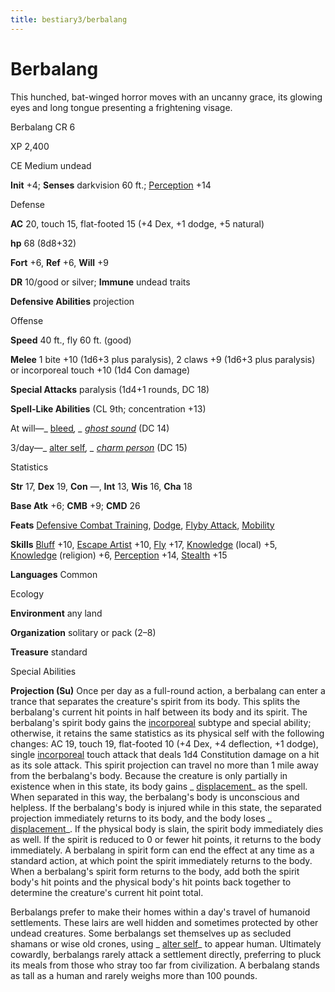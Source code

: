 ```yaml
---
title: bestiary3/berbalang
---
```

# Berbalang

This hunched, bat-winged horror moves with an uncanny grace, its glowing eyes and long tongue presenting a frightening visage.

Berbalang CR 6

XP 2,400

CE Medium undead

**Init** +4; **Senses** darkvision 60 ft.; [Perception](skills/perception#_perception) +14

Defense

**AC** 20, touch 15, flat-footed 15 (+4 Dex, +1 dodge, +5 natural)

**hp** 68 (8d8+32)

**Fort** +6, **Ref** +6, **Will** +9

**DR** 10/good or silver; **Immune** undead traits

**Defensive Abilities** projection

Offense

**Speed** 40 ft., fly 60 ft. (good)

**Melee** 1 bite +10 (1d6+3 plus paralysis), 2 claws +9 (1d6+3 plus paralysis) or incorporeal touch +10 (1d4 Con damage)

**Special Attacks** paralysis (1d4+1 rounds, DC 18)

**Spell-Like Abilities** (CL 9th; concentration +13)

At will—_ [bleed](spells/bleed#_bleed)_, _ [ghost sound](spells/ghostSound#_ghost-sound)_ (DC 14)

3/day—_ [alter self](spells/alterSelf#_alter-self)_, _ [charm person](spells/charmPerson#_charm-person)_ (DC 15)

Statistics

**Str** 17, **Dex** 19, **Con** —, **Int** 13, **Wis** 16, **Cha** 18

**Base Atk** +6; **CMB** +9; **CMD** 26

**Feats** [Defensive Combat Training](feats#_defensive-combat-training), [Dodge](feats#_dodge), [Flyby Attack](monsters/monsterFeats#_flyby-attack), [Mobility](feats#_mobility)

**Skills** [Bluff](skills/bluff#_bluff) +10, [Escape Artist](skills/escapeArtist#_escape-artist) +10, [Fly](skills/fly#_fly) +17, [Knowledge](skills/knowledge#_knowledge) (local) +5, [Knowledge](skills/knowledge#_knowledge) (religion) +6, [Perception](skills/perception#_perception) +14, [Stealth](skills/stealth#_stealth) +15

**Languages** Common

Ecology

**Environment** any land

**Organization** solitary or pack (2–8)

**Treasure** standard

Special Abilities

**Projection (Su)** Once per day as a full-round action, a berbalang can enter a trance that separates the creature's spirit from its body. This splits the berbalang's current hit points in half between its body and its spirit. The berbalang's spirit body gains the [incorporeal](monsters/creatureTypes#_incorporeal-subtype) subtype and special ability; otherwise, it retains the same statistics as its physical self with the following changes: AC 19, touch 19, flat-footed 10 (+4 Dex, +4 deflection, +1 dodge), single [incorporeal](monsters/creatureTypes#_incorporeal-subtype) touch attack that deals 1d4 Constitution damage on a hit as its sole attack. This spirit projection can travel no more than 1 mile away from the berbalang's body. Because the creature is only partially in existence when in this state, its body gains _ [displacement](spells/displacement#_displacement)_ as the spell. When separated in this way, the berbalang's body is unconscious and helpless. If the berbalang's body is injured while in this state, the separated projection immediately returns to its body, and the body loses _ [displacement](spells/displacement#_displacement)_. If the physical body is slain, the spirit body immediately dies as well. If the spirit is reduced to 0 or fewer hit points, it returns to the body immediately. A berbalang in spirit form can end the effect at any time as a standard action, at which point the spirit immediately returns to the body. When a berbalang's spirit form returns to the body, add both the spirit body's hit points and the physical body's hit points back together to determine the creature's current hit point total.

Berbalangs prefer to make their homes within a day's travel of humanoid settlements. These lairs are well hidden and sometimes protected by other undead creatures. Some berbalangs set themselves up as secluded shamans or wise old crones, using _ [alter self](spells/alterSelf#_alter-self)_ to appear human. Ultimately cowardly, berbalangs rarely attack a settlement directly, preferring to pluck its meals from those who stray too far from civilization. A berbalang stands as tall as a human and rarely weighs more than 100 pounds.

